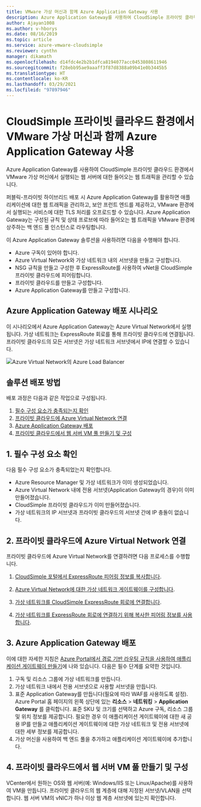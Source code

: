 ```yaml
---
title: VMware 가상 머신과 함께 Azure Application Gateway 사용
description: Azure Application Gateway를 사용하여 CloudSimple 프라이빗 클라우드 환경에서 VMware 가상 머신에서 실행되는 웹 서버에 대한 들어오는 웹 트래픽을 관리하는 방법을 설명합니다.
author: Ajayan1008
ms.author: v-hborys
ms.date: 08/16/2019
ms.topic: article
ms.service: azure-vmware-cloudsimple
ms.reviewer: cynthn
manager: dikamath
ms.openlocfilehash: d14fdc4e2b2b1dfca8194077acc0453808611946
ms.sourcegitcommit: f28ebb95ae9aaaff3f87d8388a09b41e0b3445b5
ms.translationtype: HT
ms.contentlocale: ko-KR
ms.lasthandoff: 03/29/2021
ms.locfileid: "97897946"
---
```

# <a name="use-azure-application-gateway-with-vmware-virtual-machines-in-the-cloudsimple-private-cloud-environment"></a>CloudSimple 프라이빗 클라우드 환경에서 VMware 가상 머신과 함께 Azure Application Gateway 사용

Azure Application Gateway를 사용하여 CloudSimple 프라이빗 클라우드 환경에서 VMware 가상 머신에서 실행되는 웹 서버에 대한 들어오는 웹 트래픽을 관리할 수 있습니다.

퍼블릭-프라이빗 하이브리드 배포 시 Azure Application Gateway를 활용하면 애플리케이션에 대한 웹 트래픽을 관리하고, 보안 프런트 엔드를 제공하고, VMware 환경에서 실행되는 서비스에 대한 TLS 처리를 오프로드할 수 있습니다. Azure Application Gateway는 구성된 규칙 및 상태 프로브에 따라 들어오는 웹 트래픽을 VMware 환경에 상주하는 백 엔드 풀 인스턴스로 라우팅합니다.

이 Azure Application Gateway 솔루션을 사용하려면 다음을 수행해야 합니다.

* Azure 구독이 있어야 합니다.
* Azure Virtual Network와 가상 네트워크 내의 서브넷을 만들고 구성합니다.
* NSG 규칙을 만들고 구성한 후 ExpressRoute를 사용하여 vNet을 CloudSimple 프라이빗 클라우드에 피어링합니다.
* 프라이빗 클라우드를 만들고 구성합니다.
* Azure Application Gateway를 만들고 구성합니다.

## <a name="azure-application-gateway-deployment-scenario"></a>Azure Application Gateway 배포 시나리오

이 시나리오에서 Azure Application Gateway는 Azure Virtual Network에서 실행됩니다. 가상 네트워크는 ExpressRoute 회로를 통해 프라이빗 클라우드에 연결됩니다. 프라이빗 클라우드의 모든 서브넷은 가상 네트워크 서브넷에서 IP에 연결할 수 있습니다.

![Azure Virtual Network의 Azure Load Balancer](media/load-balancer-use-case.png)

## <a name="how-to-deploy-the-solution"></a>솔루션 배포 방법

배포 과정은 다음과 같은 작업으로 구성됩니다.

1. [필수 구성 요소가 충족되는지 확인](#1-verify-prerequisites)
2. [프라이빗 클라우드에 Azure Virtual Network 연결](#2-connect-your-azure-virtual-network-to-your-private-cloud)
3. [Azure Application Gateway 배포](#3-deploy-an-azure-application-gateway)
4. [프라이빗 클라우드에서 웹 서버 VM 풀 만들기 및 구성](#4-create-and-configure-a-web-server-vm-pool-in-your-private-cloud)

## <a name="1-verify-prerequisites"></a>1. 필수 구성 요소 확인

다음 필수 구성 요소가 충족되었는지 확인합니다.

* Azure Resource Manager 및 가상 네트워크가 이미 생성되었습니다.
* Azure Virtual Network 내에 전용 서브넷(Application Gateway의 경우)이 이미 만들어졌습니다.
* CloudSimple 프라이빗 클라우드가 이미 만들어졌습니다.
* 가상 네트워크의 IP 서브넷과 프라이빗 클라우드의 서브넷 간에 IP 충돌이 없습니다.

## <a name="2-connect-your-azure-virtual-network-to-your-private-cloud"></a>2. 프라이빗 클라우드에 Azure Virtual Network 연결

프라이빗 클라우드에 Azure Virtual Network를 연결하려면 다음 프로세스를 수행합니다.

1. [CloudSimple 포털에서 ExpressRoute 피어링 정보를 복사합니다](virtual-network-connection.md).

2. [Azure Virtual Network에 대한 가상 네트워크 게이트웨이를 구성합니다](../expressroute/expressroute-howto-add-gateway-portal-resource-manager.md).

3. [가상 네트워크를 CloudSimple ExpressRoute 회로에 연결합니다](../expressroute/expressroute-howto-linkvnet-portal-resource-manager.md#connect-a-vnet-to-a-circuit---different-subscription).

4. [가상 네트워크를 ExpressRoute 회로에 연결하기 위해 복사한 피어링 정보를 사용합니다](virtual-network-connection.md).

## <a name="3-deploy-an-azure-application-gateway"></a>3. Azure Application Gateway 배포

이에 대한 자세한 지침은 [Azure Portal에서 경로 기반 라우팅 규칙을 사용하여 애플리케이션 게이트웨이 만들기](../application-gateway/create-url-route-portal.md)에 나와 있습니다. 다음은 필수 단계를 요약한 것입니다.

1. 구독 및 리소스 그룹에 가상 네트워크를 만듭니다.
2. 가상 네트워크 내에서 전용 서브넷으로 사용할 서브넷을 만듭니다.
3. 표준 Application Gateway를 만듭니다(필요에 따라 WAF를 사용하도록 설정). Azure Portal 홈 페이지의 왼쪽 상단에 있는 **리소스** > **네트워킹** > **Application Gateway** 를 클릭합니다. 표준 SKU 및 크기를 선택하고 Azure 구독, 리소스 그룹 및 위치 정보를 제공합니다. 필요한 경우 이 애플리케이션 게이트웨이에 대한 새 공용 IP를 만들고 애플리케이션 게이트웨이에 대한 가상 네트워크 및 전용 서브넷에 대한 세부 정보를 제공합니다.
4. 가상 머신을 사용하여 백 엔드 풀을 추가하고 애플리케이션 게이트웨이에 추가합니다.

## <a name="4-create-and-configure-a-web-server-vm-pool-in-your-private-cloud"></a>4. 프라이빗 클라우드에서 웹 서버 VM 풀 만들기 및 구성

VCenter에서 원하는 OS와 웹 서버(예: Windows/IIS 또는 Linux/Apache)를 사용하여 VM을 만듭니다. 프라이빗 클라우드의 웹 계층에 대해 지정된 서브넷/VLAN을 선택합니다. 웹 서버 VM의 vNIC가 하나 이상 웹 계층 서브넷에 있는지 확인합니다.

